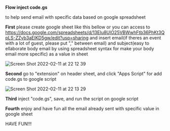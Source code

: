 **Flow inject code.gs**

to help send email with specific data based on google spreadsheet

**First** please create google sheet like this bellow or you can access to https://docs.google.com/spreadsheets/d/13EIu8UlO25VBWwhFtb36PhKt3QpLS-ZZyb3aEIKD5gw/edit?usp=sharing and insert email(if theres an event with a lot of guest, please put "," between email) and subject(easy to ellaborate body email by using spreadsheet syntax for make your body email more specific) as a value in sheet

![Screen Shot 2022-02-11 at 22 12 39](https://user-images.githubusercontent.com/97831705/153617048-bb7e1ce9-e645-4321-9083-7d808e473a41.png)

**Second** go to "extension" on header sheet, and click "Apps Script" for add code.gs to google script

![Screen Shot 2022-02-11 at 22 13 29](https://user-images.githubusercontent.com/97831705/153617192-f5e7f57c-7981-4ba7-923b-a2c83c52e7b4.png)

**Third** inject "code.gs", save, and run the script on google script

**Fourth** enjoy and have fun all the email already sent with specific value in google sheet

HAVE FUN!!!
